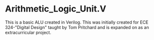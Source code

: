 # Arithmetic_Logic_Unit.V
This is a basic ALU created in Verilog.  This was initially created for ECE 324-"Digital Design" taught by Tom Pritchard and is expanded on as an extracurricular project. 
